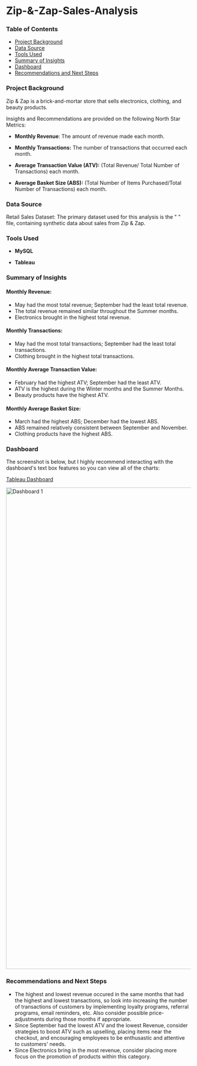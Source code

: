 # Zip-&-Zap-Sales-Analysis

### Table of Contents

- [Project Background](#project-background)
- [Data Source](#data-source)
- [Tools Used](#tools-used)
- [Summary of Insights](#summary-of-insights)
- [Dashboard](#dashboard)
- [Recommendations and Next Steps](#Recommendations-and-Next-Steps)

### Project Background 

Zip & Zap is a brick-and-mortar store that sells electronics, clothing, and beauty products. 

Insights and Recommendations are provided on the following North Star Metrics:

* **Monthly Revenue**: The amount of revenue made each month.

* **Monthly Transactions:** The number of transactions that occurred each month.

* **Average Transaction Value (ATV):** (Total Revenue/ Total Number of Transactions) each month. 

* **Average Basket Size (ABS):** (Total Number of Items Purchased/Total Number of Transactions) each month.

### Data Source
Retail Sales Dataset: The primary dataset used for this analysis is the " " file, containing synthetic data about sales from Zip & Zap.

### Tools Used
* **MySQL**

* **Tableau**

### Summary of Insights

#### **Monthly Revenue:**
* May had the most total revenue; September had the least total revenue.
* The total revenue remained similar throughout the Summer months.
* Electronics brought in the highest total revenue.


#### **Monthly Transactions:**
* May had the most total transactions; September had the least total transactions.
* Clothing brought in the highest total transactions.

 
#### **Monthly Average Transaction Value:**
* February had the highest ATV; September had the least ATV.
* ATV is the highest during the Winter months and the Summer Months.
* Beauty products have the highest ATV.


 #### **Monthly Average Basket Size:**
* March had the highest ABS; December had the lowest ABS.
* ABS remained relatively consistent between September and November.
* Clothing products have the highest ABS.

  
### Dashboard
 The screenshot is below, but I highly recommend interacting with the dashboard's text box features so you can view all of the charts: 
 
[Tableau Dashboard](https://public.tableau.com/views/RetailSalesDatasetAnalysis/Dashboard1?:language=en-US&:sid=C377FF33AD5D44B9866685CD1E1990A9-0:0&:redirect=auth&:display_count=n&:origin=viz_share_link)

<img width="2798" height="1314" alt="Dashboard 1" src="https://github.com/user-attachments/assets/061b8cff-f0bd-4791-a9b2-e21d2d124c84" />


### Recommendations and Next Steps
* The highest and lowest revenue occured in the same months that had the highest and lowest transactions, so look into increasing the number of transactions of customers by implementing loyalty programs, referral programs, email reminders, etc. Also consider possible price-adjustments during those months if appropriate.
* Since September had the lowest ATV and the lowest Revenue, consider strategies to boost ATV such as upselling, placing items near the checkout, and encouraging employees to be enthusastic and attentive to customers' needs.
* Since Electronics bring in the most revenue, consider placing more focus on the promotion of products within this category.  
